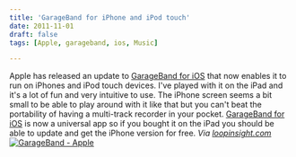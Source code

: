 ```yaml
---
title: 'GarageBand for iPhone and iPod touch'
date: 2011-11-01
draft: false
tags: [Apple, garageband, ios, Music]

---
```


Apple has released an update to [GarageBand for iOS](http://click.linksynergy.com/fs-bin/stat?id=6PFrOqNV4B8&offerid=146261&type=3&subid=0&tmpid=1826&RD_PARM1=http%253A%252F%252Fitunes.apple.com%252Fca%252Fapp%252Fgarageband%252Fid408709785%253Fmt%253D8%2526uo%253D4%2526partnerId%253D30) that now enables it to run on iPhones and iPod touch devices. I've played with it on the iPad and it's a lot of fun and very intuitive to use. The iPhone screen seems a bit small to be able to play around with it like that but you can't beat the portability of having a multi-track recorder in your pocket. [GarageBand for iOS](http://click.linksynergy.com/fs-bin/stat?id=6PFrOqNV4B8&offerid=146261&type=3&subid=0&tmpid=1826&RD_PARM1=http%253A%252F%252Fitunes.apple.com%252Fca%252Fapp%252Fgarageband%252Fid408709785%253Fmt%253D8%2526uo%253D4%2526partnerId%253D30) is now a universal app so if you bought it on the iPad you should be able to update and get the iPhone version for free. _Via [loopinsight.com](http://www.loopinsight.com/2011/11/01/apple-releases-garageband-for-iphone-and-ipod-touch/)_ [![GarageBand - Apple](http://ax.phobos.apple.com.edgesuite.net/images/web/linkmaker/badge_appstore-lrg.gif)](http://click.linksynergy.com/fs-bin/stat?id=6PFrOqNV4B8&offerid=146261&type=3&subid=0&tmpid=1826&RD_PARM1=http%253A%252F%252Fitunes.apple.com%252Fca%252Fapp%252Fgarageband%252Fid408709785%253Fmt%253D8%2526uo%253D4%2526partnerId%253D30)